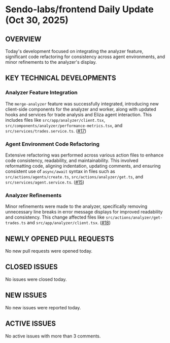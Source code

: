 # Sendo-labs/frontend Daily Update (Oct 30, 2025)
## OVERVIEW 
Today's development focused on integrating the analyzer feature, significant code refactoring for consistency across agent environments, and minor refinements to the analyzer's display.

## KEY TECHNICAL DEVELOPMENTS

### Analyzer Feature Integration
The `merge-analyzer` feature was successfully integrated, introducing new client-side components for the analyzer and worker, along with updated hooks and services for trade analysis and Eliza agent interaction. This includes files like `src/app/analyzer/client.tsx`, `src/components/analyzer/performance-metrics.tsx`, and `src/services/trades.service.ts`. ([#17](https://github.com/Sendo-labs/frontend/pull/17))

### Agent Environment Code Refactoring
Extensive refactoring was performed across various action files to enhance code consistency, readability, and maintainability. This involved reformatting code, aligning indentation, updating comments, and ensuring consistent use of `async/await` syntax in files such as `src/actions/agents/create.ts`, `src/actions/analyzer/get.ts`, and `src/services/agent.service.ts`. ([#15](https://github.com/Sendo-labs/frontend/pull/15))

### Analyzer Refinements
Minor refinements were made to the analyzer, specifically removing unnecessary line breaks in error message displays for improved readability and consistency. This change affected files like `src/actions/analyzer/get-trades.ts` and `src/app/analyzer/client.tsx`. ([#18](https://github.com/Sendo-labs/frontend/pull/18))

## NEWLY OPENED PULL REQUESTS
No new pull requests were opened today.

## CLOSED ISSUES
No issues were closed today.

## NEW ISSUES
No new issues were reported today.

## ACTIVE ISSUES
No active issues with more than 3 comments.